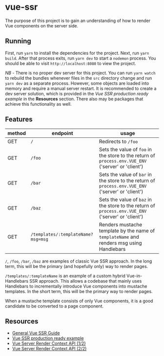 # vue-ssr

The purpose of this project is to gain an understanding of how to render Vue
components on the server side.

## Running

First, run `yarn` to install the dependencies for the project. Next, run `yarn build`. After that process exits, run `yarn dev` to start a `nodemon` process. You should be able to visit `http://localhost:8080` to view the project.

*NB* - There is no proper dev server for this project. You can run `yarn watch` to rebuild the bundles whenever files in the `src` directory change and run `yarn dev` as a separate process. However, some objects are loaded into memory and require a manual server restart. It is recommended to create a dev server solution, which is provided in the *Vue SSR production ready example* in the **Resources** section. There also may be packages that achieve this functionality as well.

## Features

method | endpoint | usage
--- | --- | ---
GET | `/` | Redirects to `/foo`
GET | `/foo` | Sets the value of `foo` in the store to the return of `process.env.VUE_ENV` ('server' or 'client')
GET | `/bar` | Sets the value of `bar` in the store to the return of `process.env.VUE_ENV` ('server' or 'client')
GET | `/baz` | Sets the value of `baz` in the store to the return of `process.env.VUE_ENV` ('server' or 'client')
GET | `/templates/:templateName?msg=msg` | Renders mustache template by the name of `templateName` and renders msg using Handlebars

`/`, `/foo`, `/bar`, `/baz` are examples of classic Vue SSR approach. In the long term, this will be the primary (and hopefully only) way to render pages.

`/templates/:templateName` is an example of a custom hybrid Vue-in-Handlebars SSR approach. This allows a codebase that mainly uses Handlebars to incrementally introduce Vue components into mustache templates. In the short term, this will be the primary way to render pages.

When a mustache template consists of only Vue components, it is a good candidate to be converted to a page component.

## Resources

- [General Vue SSR Guide](https://ssr.vuejs.org)
- [Vue SSR production ready example](https://github.com/vuejs/vue-hackernews-2.0)
- [Vue Server Render Context API (1/2)](https://ssr.vuejs.org/api/#template)
- [Vue Server Render Context API (2/2)](https://ssr.vuejs.org/guide/build-config.html#manual-asset-injection)
